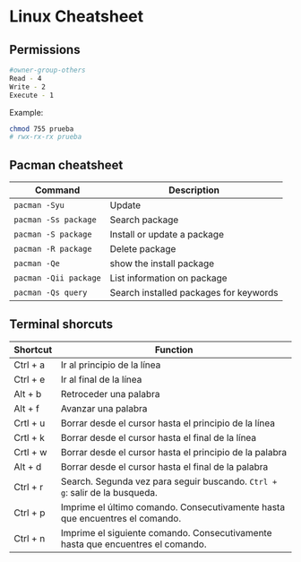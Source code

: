 # Linux Cheatsheet

## Permissions

```bash
#owner-group-others
Read - 4
Write - 2
Execute - 1
```

Example:

```bash
chmod 755 prueba
# rwx-rx-rx prueba
```


## Pacman cheatsheet

**Command** | **Description**
--- | ---
`pacman -Syu` | Update
`pacman -Ss package` | Search package
`pacman -S package` | Install or update a package
`pacman -R package` | Delete package
`pacman -Qe` | show the install package
`pacman -Qii package` | List information on package
`pacman -Qs query` | Search installed packages for keywords

## Terminal shorcuts

Shortcut | Function
--- | ---
Ctrl + a | Ir al principio de la línea
Ctrl + e | Ir al final de la línea
Alt + b | Retroceder una palabra
Alt + f | Avanzar una palabra
Crtl + u | Borrar desde el cursor hasta el principio de la línea
Crtl + k | Borrar desde el cursor hasta el final de la línea
Crtl + w | Borrar desde el cursor hasta el principio de la palabra
Alt + d | Borrar desde el cursor hasta el final de la palabra
Ctrl + r | Search. Segunda vez para seguir buscando. `Ctrl + g`: salir de la busqueda.
Ctrl + p | Imprime el último comando. Consecutivamente hasta que encuentres el comando.
Ctrl + n | Imprime el siguiente comando. Consecutivamente hasta que encuentres el comando.

